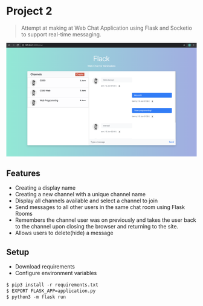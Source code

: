 # Project 2

> Attempt at making at Web Chat Application using Flask and Socketio to support real-time messaging.

![Flack](/static/project2.jpg)

## Features

- Creating a display name
- Creating a new channel with a unique channel name
- Display all channels available and select a channel to join
- Send messages to all other users in the same chat room using Flask Rooms
- Remembers the channel user was on previously and takes the user back to the channel upon closing the browser and returning to the site.
- Allows users to delete(hide) a message

## Setup

- Download requirements
- Configure environment variables

```shell 
$ pip3 install -r requirements.txt
$ EXPORT FLASK_APP=application.py
$ python3 -m flask run
```
